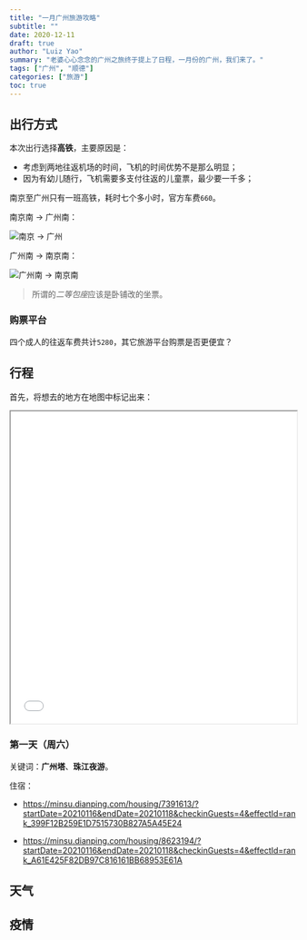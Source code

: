 ```yaml
---
title: "一月广州旅游攻略"
subtitle: ""
date: 2020-12-11
draft: true
author: "Luiz Yao"
summary: "老婆心心念念的广州之旅终于提上了日程，一月份的广州，我们来了。"
tags: ["广州", "顺德"]
categories: ["旅游"]
toc: true
---
```


## 出行方式

本次出行选择**高铁**，主要原因是：

- 考虑到两地往返机场的时间，飞机的时间优势不是那么明显；
- 因为有幼儿随行，飞机需要多支付往返的儿童票，最少要一千多；

南京至广州只有一班高铁，耗时七个多小时，官方车费`660`。

南京南 -> 广州南：

![南京 -> 广州](https://gitee.com/luizyao/pictures/raw/master/img/20201212191833.png)

广州南 -> 南京南：

![广州南 -> 南京南](https://gitee.com/luizyao/pictures/raw/master/img/20201212193327.png)

> 所谓的*二等包座*应该是卧铺改的坐票。

### 购票平台

四个成人的往返车费共计`5280`，其它旅游平台购票是否更便宜？

## 行程

首先，将想去的地方在地图中标记出来：

<iframe src=/html/guangzhou-travel-map.html width="100%" height="550px"></iframe>

### 第一天（周六）

关键词：**广州塔**、**珠江夜游**。

住宿：

- https://minsu.dianping.com/housing/7391613/?startDate=20210116&endDate=20210118&checkinGuests=4&effectId=rank_399F12B259E1D7515730B827A5A45E24

- https://minsu.dianping.com/housing/8623194/?startDate=20210116&endDate=20210118&checkinGuests=4&effectId=rank_A61E425F82DB97C816161BB68953E61A

## 天气



## 疫情

